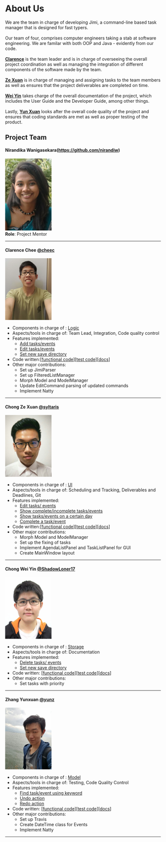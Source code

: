 # About Us

We are the team in charge of developing Jimi, a command-line based task manager that is designed for fast typers. <br>
<br> Our team of four, comprises computer engineers taking a stab at software engineering. We are familar with both OOP and Java - evidently from our code. <br>
<br>[**Clarence**](#clarence) is the team leader and is in charge of overseeing the overall project coordination as well as managing the integration of different components of the software made by the team. <br>
<br>[**Ze Xuan**](#zexuan) is in charge of managing and assigning tasks to the team members as well as ensures that the project deliverables are completed on time. <br>
<br>[**Wei Yin**](#weiyin) takes charge of the overall documentation of the project, which includes the User Guide and the Developer Guide, among other things. <br>
<br>Lastly, [**Yun Xuan**](#yunxuan) looks after the overall code quality of the project and ensures that coding standards are met as well as proper testing of the product. <br>

## Project Team

#### Nirandika Wanigasekara(https://github.com/nirandiw)
<img src="images/NirandikaWanigasekara.JPG" width="150"><br>
**Role**: Project Mentor

-----

#### <a id="clarence"></a> Clarence Chee [@cheec](https://github.com/cheec)
<img src="images/ClarenceChee.jpg" width="150"><br>
* Components in charge of : [Logic](https://github.com/CS2103AUG2016-T09-C2/main/blob/master/docs/DeveloperGuide.md#logic-component)
* Aspects/tools in charge of: Team Lead, Integration, Code quality control
* Features implemented:
    * [Add tasks/events](https://github.com/CS2103AUG2016-T09-C2/main/blob/master/docs/UserGuide.md#add)
    * [Edit tasks/events](https://github.com/CS2103AUG2016-T09-C2/main/blob/master/docs/UserGuide.md#edit)
    * [Set new save directory](https://github.com/CS2103AUG2016-T09-C2/main/blob/master/docs/UserGuide.md#saveas)
* Code written:[[functional code](A0140133B.md)][[test code](A0140133B.md)][[docs](A0140133B.md)]
*  Other major contributions:
    * Set up JimiParser
    * Set up FilteredListManager
    * Morph Model and ModelManager
    * Update EditCommand parsing of updated commands
    * Implement Natty


-----

#### <a id="zexuan"></a> Chong Ze Xuan [@syltaris](http://github.com/syltaris) 
<img 
src="images/ChongZeXuan.jpg" width="150"><br>
* Components in charge of : [UI](https://github.com/CS2103AUG2016-T09-C2/main/blob/master/docs/DeveloperGuide.md#ui-component)
* Aspects/tools in charge of: Scheduling and Tracking, Deliverables and Deadlines, Git
* Features implemented:
    * [Edit tasks/ events](https://github.com/CS2103AUG2016-T09-C2/main/blob/master/docs/UserGuide.md#edit)
    * [Show complete/incomplete tasks/events](https://github.com/CS2103AUG2016-T09-C2/main/blob/master/docs/UserGuide.md#show)
    * [Show tasks/events on a certain day](https://github.com/CS2103AUG2016-T09-C2/main/blob/master/docs/UserGuide.md#show)
    * [Complete a task/event](https://github.com/CS2103AUG2016-T09-C2/main/blob/master/docs/UserGuide.md#com)
* Code written:[[functional code](A0138915X.md)][[test code](A0138915X.md)][[docs](A0138915X.md)] 
* Other major contributions:
    * Morph Model and ModelManager
    * Set up the fixing of tasks
    * Implement AgendaListPanel and TaskListPanel for GUI
    * Create MainWindow layout
-----

#### <a id="weiyin"></a> Chong Wei Yin [@ShadowLoner17](https://github.com/ShadowLoner17) 
<img src="images/ChongWeiYin.jpg" width="150"><br>
* Components in charge of : [Storage](https://github.com/CS2103AUG2016-T09-C2/main/blob/master/docs/DeveloperGuide.md#storage-component)
* Aspects/tools in charge of: Documentation
* Features implemented:
    * [Delete tasks/ events](https://github.com/CS2103AUG2016-T09-C2/main/blob/master/docs/UserGuide.md#del)
    * [Set new save directory](https://github.com/CS2103AUG2016-T09-C2/main/blob/master/docs/UserGuide.md#saveas)
* Code written: [[functional code](A0143471L.md)][[test code](A0143471L.md)][[docs](A0143471L.md)] 
* Other major contributions:
    * Set tasks with priority
-----

#### <a id="yunxuan"></a> Zhang Yunxuan [@yunz](https://github.com/yunxz)
<img src="images/ZhangYunxuan.jpg" width="150"><br>
* Components in charge of : [Model](https://github.com/CS2103AUG2016-T09-C2/main/blob/master/docs/DeveloperGuide.md#model-component)
* Aspects/tools in charge of: Testing, Code Quality Control
* Features implemented:
    * [Find task/event using keyword](https://github.com/CS2103AUG2016-T09-C2/main/blob/master/docs/UserGuide.md#find)
    * [Undo action](https://github.com/CS2103AUG2016-T09-C2/main/blob/master/docs/UserGuide.md#undo)
    * [Redo action](https://github.com/CS2103AUG2016-T09-C2/main/blob/master/docs/UserGuide.md#redo)
* Code written: [[functional code](A0148040R.md)][[test code](A0148040R.md)][[docs](A0148040R.md)] 
* Other major contributions:
    * Set up Travis
    * Create DateTime class for Events
    * Implement Natty

-----